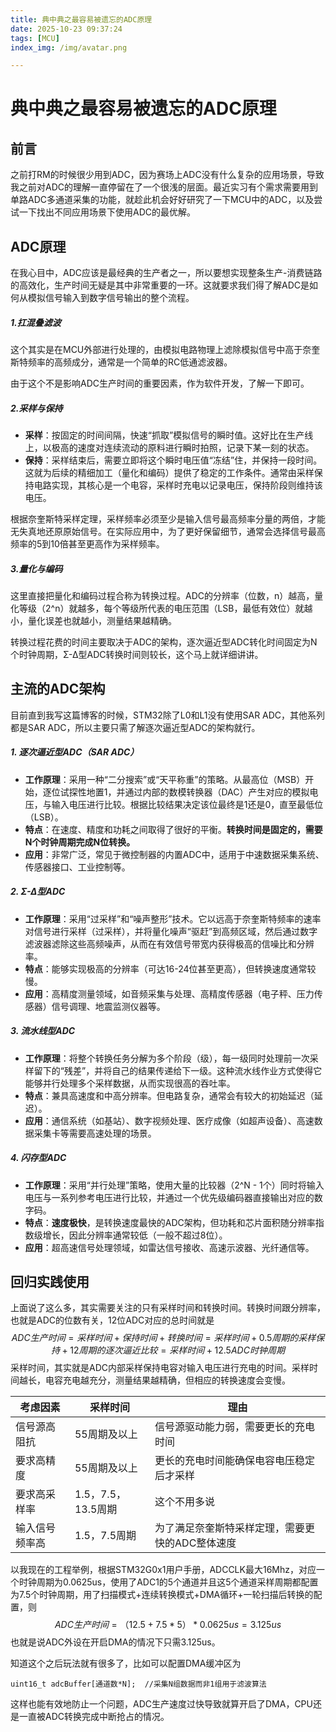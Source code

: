 ```yaml
---
title: 典中典之最容易被遗忘的ADC原理
date: 2025-10-23 09:37:24
tags: [MCU]
index_img: /img/avatar.png

---
```


# 典中典之最容易被遗忘的ADC原理

## 前言

之前打RM的时候很少用到ADC，因为赛场上ADC没有什么复杂的应用场景，导致我之前对ADC的理解一直停留在了一个很浅的层面。最近实习有个需求需要用到单路ADC多通道采集的功能，就趁此机会好好研究了一下MCU中的ADC，以及尝试一下找出不同应用场景下使用ADC的最优解。

## ADC原理

在我心目中，ADC应该是最经典的生产者之一，所以要想实现整条生产-消费链路的高效化，生产时间无疑是其中非常重要的一环。这就要求我们得了解ADC是如何从模拟信号输入到数字信号输出的整个流程。

##### 1.扛混叠滤波

这个其实是在MCU外部进行处理的，由模拟电路物理上滤除模拟信号中高于奈奎斯特频率的高频成分，通常是一个简单的RC低通滤波器。

由于这个不是影响ADC生产时间的重要因素，作为软件开发，了解一下即可。

##### 2.采样与保持

- **采样**：按固定的时间间隔，快速“抓取”模拟信号的瞬时值。这好比在生产线上，以极高的速度对连续流动的原料进行瞬时拍照，记录下某一刻的状态。
- **保持**：采样结束后，需要立即将这个瞬时电压值“冻结”住，并保持一段时间。这就为后续的精细加工（量化和编码）提供了稳定的工作条件。通常由采样保持电路实现，其核心是一个电容，采样时充电以记录电压，保持阶段则维持该电压。

根据奈奎斯特采样定理，采样频率必须至少是输入信号最高频率分量的两倍，才能无失真地还原原始信号。在实际应用中，为了更好保留细节，通常会选择信号最高频率的5到10倍甚至更高作为采样频率。

##### 3.量化与编码

这里直接把量化和编码过程合称为转换过程。ADC的分辨率（位数，n）越高，量化等级（2^n）就越多，每个等级所代表的电压范围（LSB，最低有效位）就越小，量化误差也就越小，测量结果越精确。

转换过程花费的时间主要取决于ADC的架构，逐次逼近型ADC转化时间固定为N个时钟周期，Σ-Δ型ADC转换时间则较长，这个马上就详细讲讲。

## 主流的ADC架构

目前直到我写这篇博客的时候，STM32除了L0和L1没有使用SAR ADC，其他系列都是SAR ADC，所以主要只需了解逐次逼近型ADC的架构就行。

##### 1. 逐次逼近型ADC（SAR ADC）

- **工作原理**：采用一种“二分搜索”或“天平称重”的策略。从最高位（MSB）开始，逐位试探性地置1，并通过内部的数模转换器（DAC）产生对应的模拟电压，与输入电压进行比较。根据比较结果决定该位最终是1还是0，直至最低位（LSB）。
- **特点**：在速度、精度和功耗之间取得了很好的平衡。**转换时间是固定的，需要N个时钟周期完成N位转换。**
- **应用**：非常广泛，常见于微控制器的内置ADC中，适用于中速数据采集系统、传感器接口、工业控制等。

##### 2. Σ-Δ型ADC

- **工作原理**：采用“过采样”和“噪声整形”技术。它以远高于奈奎斯特频率的速率对信号进行采样（过采样），并将量化噪声“驱赶”到高频区域，然后通过数字滤波器滤除这些高频噪声，从而在有效信号带宽内获得极高的信噪比和分辨率。
- **特点**：能够实现极高的分辨率（可达16-24位甚至更高），但转换速度通常较慢。
- **应用**：高精度测量领域，如音频采集与处理、高精度传感器（电子秤、压力传感器）信号调理、地震监测仪器等。

##### 3. 流水线型ADC

- **工作原理**：将整个转换任务分解为多个阶段（级），每一级同时处理前一次采样留下的“残差”，并将自己的结果传递给下一级。这种流水线作业方式使得它能够并行处理多个采样数据，从而实现很高的吞吐率。
- **特点**：兼具高速度和中高分辨率。但电路复杂，通常会有较大的初始延迟（延迟）。
- **应用**：通信系统（如基站）、数字视频处理、医疗成像（如超声设备）、高速数据采集卡等需要高速处理的场景。

##### 4. 闪存型ADC

- **工作原理**：采用“并行处理”策略，使用大量的比较器（2^N - 1个）同时将输入电压与一系列参考电压进行比较，并通过一个优先级编码器直接输出对应的数字码。
- **特点**：**速度极快**，是转换速度最快的ADC架构，但功耗和芯片面积随分辨率指数级增长，因此分辨率通常较低（一般不超过8位）。
- **应用**：超高速信号处理领域，如雷达信号接收、高速示波器、光纤通信等。

## 回归实践使用

上面说了这么多，其实需要关注的只有采样时间和转换时间。转换时间跟分辨率，也就是ADC的位数有关，12位ADC对应的总时间就是
$$
ADC生产时间=采样时间+保持时间+转换时间=采样时间+0.5周期的采样保持+12周期的逐次逼近比较=采样时间+12.5ADC时钟周期
$$
采样时间，其实就是ADC内部采样保持电容对输入电压进行充电的时间。采样时间越长，电容充电越充分，测量结果越精确，但相应的转换速度会变慢。

| 考虑因素       | 采样时间           | 理由                                            |
| -------------- | ------------------ | ----------------------------------------------- |
| 信号源高阻抗   | 55周期及以上       | 信号源驱动能力弱，需要更长的充电时间            |
| 要求高精度     | 55周期及以上       | 更长的充电时间能确保电容电压稳定后才采样        |
| 要求高采样率   | 1.5，7.5，13.5周期 | 这个不用多说                                    |
| 输入信号频率高 | 1.5，7.5周期       | 为了满足奈奎斯特采样定理，需要更快的ADC整体速度 |

以我现在的工程举例，根据STM32G0x1用户手册，ADCCLK最大16Mhz，对应一个时钟周期为0.0625us，使用了ADC1的5个通道并且这5个通道采样周期都配置为7.5个时钟周期，用了扫描模式+连续转换模式+DMA循环+一轮扫描后转换的配置，则
$$
ADC生产时间=（12.5+7.5*5）*0.0625us=3.125us
$$
也就是说ADC外设在开启DMA的情况下只需3.125us。

知道这个之后玩法就有很多了，比如可以配置DMA缓冲区为

```
uint16_t adcBuffer[通道数*N];  //采集N组数据而非1组用于滤波算法
```

这样也能有效地防止一个问题，ADC生产速度过快导致就算开启了DMA，CPU还是一直被ADC转换完成中断抢占的情况。

## 
